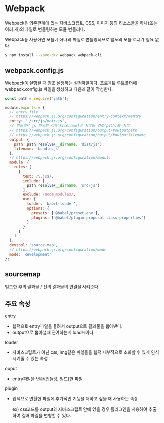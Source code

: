 # Webpack

Webpack은 의존관계에 있는 자바스크립트, CSS, 이미지 등의 리소스들을 하나(또는 여러 개)의 파일로 번들링하는 모듈 번들러다.

Webpack을 사용하면 모듈이 하나의 파일로 번들링되므로 별도의 모듈 로더가 필요 없다.

```bash
$ npm install --save-dev webpack webpack-cli
```

## webpack.config.js

Webpack이 실행될 때 참조 설정하는 설정파일이다.
프로젝트 루트폴더에 webpack.config.js 파일을 생성하고
다음과 같이 작성한다.

```js
const path = require('path');

module.exports = {
  // entry file
  // https://webpack.js.org/configuration/entry-context/#entry
  entry: './src/js/main.js',
  // 번들링된 js 파일의 이름(filename)과 저장될 경로(path)를 지정
  // https://webpack.js.org/configuration/output/#outputpath
  // https://webpack.js.org/configuration/output/#outputfilename
  output: {
    path: path.resolve(__dirname, 'dist/js'),
    filename: 'bundle.js'
  },
  // https://webpack.js.org/configuration/module
  module: {
    rules: [
      {
        test: /\.js$/,
        include: [
          path.resolve(__dirname, 'src/js')
        ],
        exclude: /node_modules/,
        use: {
          loader: 'babel-loader',
          options: {
            presets: ['@babel/preset-env'],
            plugins: ['@babel/plugin-proposal-class-properties']
          }
        }
      }
    ]
  },
  devtool: 'source-map',
  // https://webpack.js.org/configuration/mode
  mode: 'development'
};
```



## sourcemap

빌드한 후의 결과물 / 전의 결과물의 연결을 시켜준다.



## 주요 속성

entry

- 웹팩으로 entry파일을 돌려서 output으로 결과물을 뽑아낸다.
- output으로 뽑아낼때 관여하는게 loader이다.

loader

- 자바스크립트가 아닌 css, img같은 파일들을 웹팩 내부적으로 소화할 수 있게 
  인식시켜줄 수 있는 속성

ouput

- entry파일을 변환(번들링, 빌드)한 파일

plugin

- 웹팩으로 변환한 파일에 추가적인 기능을 더하고 싶을 때 사용하는 속성

  ex) css코드를 output의 자바스크립트 안에 있을 경우 플러그인을 사용하여
  추출하여 결과 파일을 변형할 수 있다.



